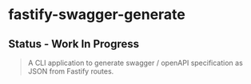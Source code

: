 # fastify-swagger-generate

## Status - Work In Progress

> A CLI application to generate swagger / openAPI specification as JSON from Fastify routes.
